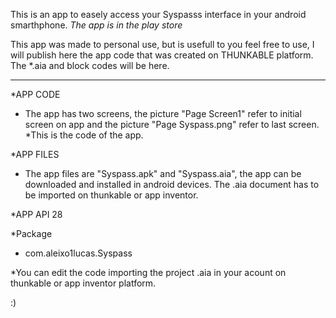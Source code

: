 This is an app to easely access your Syspasss interface in your android smarthphone.
*The app is in the play store*

This app was made to personal use, but is usefull to you feel free to use, 
I will publish here the app code that was created on THUNKABLE platform. The *.aia and block codes will be here.

****************************************************************************************************************

*APP CODE
- The app has two screens, the picture "Page Screen1" refer to initial screen on app and
the picture "Page Syspass.png" refer to last screen. *This is the code of the app.

*APP FILES
- The app files are "Syspass.apk" and "Syspass.aia", the app can be downloaded and installed in android devices.
The .aia document has to be imported on thunkable or app inventor.

*APP API 28

*Package
- com.aleixo1lucas.Syspass

*You can edit the code importing the project .aia in your acount on thunkable or app inventor platform.

:)
